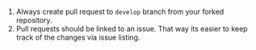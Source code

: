 1. Always create pull request to `develop` branch from your forked repository.
2. Pull requests should be linked to an issue. That way its easier to keep track of the changes via issue listing.
